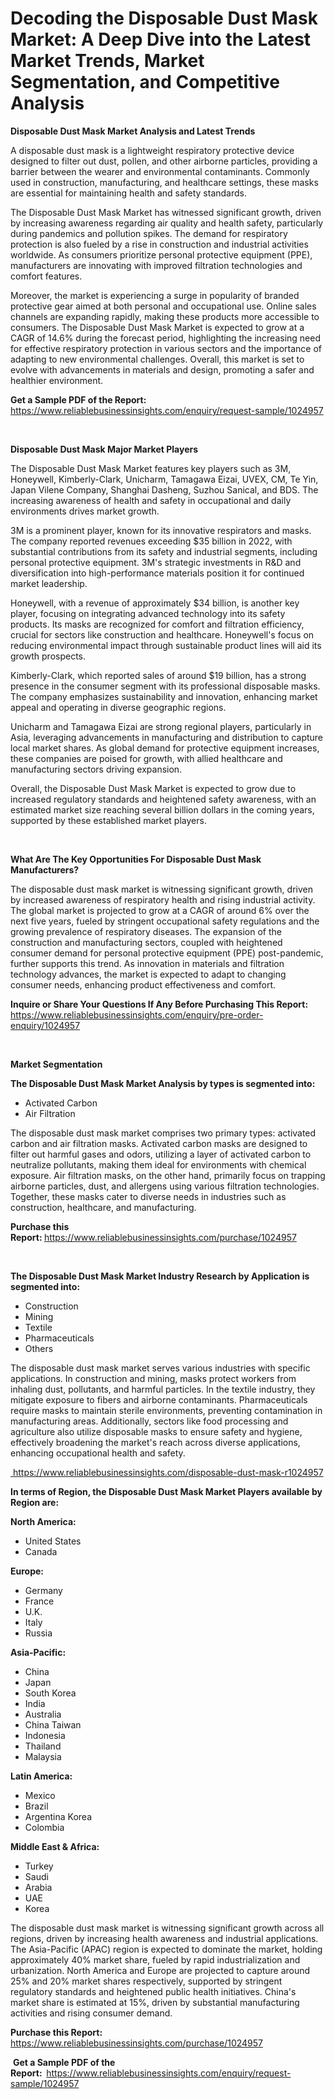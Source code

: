 <p><h1>Decoding the Disposable Dust Mask Market: A Deep Dive into the Latest Market Trends, Market Segmentation, and Competitive Analysis</h1></p><p><strong>Disposable Dust Mask Market Analysis and Latest Trends</strong></p>
<p><p>A disposable dust mask is a lightweight respiratory protective device designed to filter out dust, pollen, and other airborne particles, providing a barrier between the wearer and environmental contaminants. Commonly used in construction, manufacturing, and healthcare settings, these masks are essential for maintaining health and safety standards.</p><p>The Disposable Dust Mask Market has witnessed significant growth, driven by increasing awareness regarding air quality and health safety, particularly during pandemics and pollution spikes. The demand for respiratory protection is also fueled by a rise in construction and industrial activities worldwide. As consumers prioritize personal protective equipment (PPE), manufacturers are innovating with improved filtration technologies and comfort features. </p><p>Moreover, the market is experiencing a surge in popularity of branded protective gear aimed at both personal and occupational use. Online sales channels are expanding rapidly, making these products more accessible to consumers. The Disposable Dust Mask Market is expected to grow at a CAGR of 14.6% during the forecast period, highlighting the increasing need for effective respiratory protection in various sectors and the importance of adapting to new environmental challenges. Overall, this market is set to evolve with advancements in materials and design, promoting a safer and healthier environment.</p></p>
<p><strong>Get a Sample PDF of the Report:&nbsp;</strong> <a href="https://www.reliablebusinessinsights.com/enquiry/request-sample/1024957?utm_campaign=3217&utm_medium=2&utm_source=Github&utm_content=ia&utm_term=18042025&utm_id=disposable-dust-mask">https://www.reliablebusinessinsights.com/enquiry/request-sample/1024957</a></p>
<p>&nbsp;</p>
<p><strong>Disposable Dust Mask Major Market Players</strong></p>
<p><p>The Disposable Dust Mask Market features key players such as 3M, Honeywell, Kimberly-Clark, Unicharm, Tamagawa Eizai, UVEX, CM, Te Yin, Japan Vilene Company, Shanghai Dasheng, Suzhou Sanical, and BDS. The increasing awareness of health and safety in occupational and daily environments drives market growth.</p><p>3M is a prominent player, known for its innovative respirators and masks. The company reported revenues exceeding $35 billion in 2022, with substantial contributions from its safety and industrial segments, including personal protective equipment. 3M's strategic investments in R&D and diversification into high-performance materials position it for continued market leadership.</p><p>Honeywell, with a revenue of approximately $34 billion, is another key player, focusing on integrating advanced technology into its safety products. Its masks are recognized for comfort and filtration efficiency, crucial for sectors like construction and healthcare. Honeywell's focus on reducing environmental impact through sustainable product lines will aid its growth prospects.</p><p>Kimberly-Clark, which reported sales of around $19 billion, has a strong presence in the consumer segment with its professional disposable masks. The company emphasizes sustainability and innovation, enhancing market appeal and operating in diverse geographic regions.</p><p>Unicharm and Tamagawa Eizai are strong regional players, particularly in Asia, leveraging advancements in manufacturing and distribution to capture local market shares. As global demand for protective equipment increases, these companies are poised for growth, with allied healthcare and manufacturing sectors driving expansion.</p><p>Overall, the Disposable Dust Mask Market is expected to grow due to increased regulatory standards and heightened safety awareness, with an estimated market size reaching several billion dollars in the coming years, supported by these established market players.</p></p>
<p>&nbsp;</p>
<p><strong>What Are The Key Opportunities For Disposable Dust Mask Manufacturers?</strong></p>
<p><p>The disposable dust mask market is witnessing significant growth, driven by increased awareness of respiratory health and rising industrial activity. The global market is projected to grow at a CAGR of around 6% over the next five years, fueled by stringent occupational safety regulations and the growing prevalence of respiratory diseases. The expansion of the construction and manufacturing sectors, coupled with heightened consumer demand for personal protective equipment (PPE) post-pandemic, further supports this trend. As innovation in materials and filtration technology advances, the market is expected to adapt to changing consumer needs, enhancing product effectiveness and comfort.</p></p>
<p><strong>Inquire or Share Your Questions If Any Before Purchasing This Report:</strong> <a href="https://www.reliablebusinessinsights.com/enquiry/pre-order-enquiry/1024957?utm_campaign=3217&utm_medium=2&utm_source=Github&utm_content=ia&utm_term=18042025&utm_id=disposable-dust-mask">https://www.reliablebusinessinsights.com/enquiry/pre-order-enquiry/1024957</a></p>
<p>&nbsp;</p>
<p><strong>Market Segmentation</strong></p>
<p><strong>The Disposable Dust Mask Market Analysis by types is segmented into:</strong></p>
<p><ul><li>Activated Carbon</li><li>Air Filtration</li></ul></p>
<p><p>The disposable dust mask market comprises two primary types: activated carbon and air filtration masks. Activated carbon masks are designed to filter out harmful gases and odors, utilizing a layer of activated carbon to neutralize pollutants, making them ideal for environments with chemical exposure. Air filtration masks, on the other hand, primarily focus on trapping airborne particles, dust, and allergens using various filtration technologies. Together, these masks cater to diverse needs in industries such as construction, healthcare, and manufacturing.</p></p>
<p><strong>Purchase this Report:&nbsp;</strong><a href="https://www.reliablebusinessinsights.com/purchase/1024957?utm_campaign=3217&utm_medium=2&utm_source=Github&utm_content=ia&utm_term=18042025&utm_id=disposable-dust-mask">https://www.reliablebusinessinsights.com/purchase/1024957</a></p>
<p>&nbsp;</p>
<p><strong>The Disposable Dust Mask Market Industry Research by Application is segmented into:</strong></p>
<p><ul><li>Construction</li><li>Mining</li><li>Textile</li><li>Pharmaceuticals</li><li>Others</li></ul></p>
<p><p>The disposable dust mask market serves various industries with specific applications. In construction and mining, masks protect workers from inhaling dust, pollutants, and harmful particles. In the textile industry, they mitigate exposure to fibers and airborne contaminants. Pharmaceuticals require masks to maintain sterile environments, preventing contamination in manufacturing areas. Additionally, sectors like food processing and agriculture also utilize disposable masks to ensure safety and hygiene, effectively broadening the market's reach across diverse applications, enhancing occupational health and safety.</p></p>
<p><a href="https://www.reliablebusinessinsights.com/disposable-dust-mask-r1024957?utm_campaign=3217&utm_medium=2&utm_source=Github&utm_content=ia&utm_term=18042025&utm_id=disposable-dust-mask">&nbsp;https://www.reliablebusinessinsights.com/disposable-dust-mask-r1024957</a></p>
<p><strong>In terms of Region, the Disposable Dust Mask Market Players available by Region are:</strong></p>
<p>
    <p> <strong> North America: </strong>
        <ul>
            <li>United States</li>
            <li>Canada</li>
        </ul>
        </p> 
    <p> <strong> Europe: </strong>
        <ul>
            <li>Germany</li>
            <li>France</li>
            <li>U.K.</li>
            <li>Italy</li>
            <li>Russia</li>
        </ul>
        </p> 
    <p> <strong> Asia-Pacific: </strong>
        <ul>
            <li>China</li>
            <li>Japan</li>
            <li>South Korea</li>
            <li>India</li>
            <li>Australia</li>
            <li>China Taiwan</li>
            <li>Indonesia</li>
            <li>Thailand</li>
            <li>Malaysia</li>
        </ul>
        </p> 
    <p> <strong> Latin America: </strong>
        <ul>
            <li>Mexico</li>
            <li>Brazil</li>
            <li>Argentina Korea</li>
            <li>Colombia</li>
        </ul>
        </p> 
    <p> <strong> Middle East & Africa: </strong>
        <ul>
            <li>Turkey</li>
            <li>Saudi</li>
            <li>Arabia</li>
            <li>UAE</li>
            <li>Korea</li>
        </ul>
    </p>
    </p>
<p><p>The disposable dust mask market is witnessing significant growth across all regions, driven by increasing health awareness and industrial applications. The Asia-Pacific (APAC) region is expected to dominate the market, holding approximately 40% market share, fueled by rapid industrialization and urbanization. North America and Europe are projected to capture around 25% and 20% market shares respectively, supported by stringent regulatory standards and heightened public health initiatives. China's market share is estimated at 15%, driven by substantial manufacturing activities and rising consumer demand.</p></p>
<p><strong>Purchase this Report: </strong><a href="https://www.reliablebusinessinsights.com/purchase/1024957?utm_campaign=3217&utm_medium=2&utm_source=Github&utm_content=ia&utm_term=18042025&utm_id=disposable-dust-mask">https://www.reliablebusinessinsights.com/purchase/1024957</a></p>
<p>&nbsp;<strong>Get a Sample PDF of the Report:&nbsp;&nbsp;</strong><a href="https://www.reliablebusinessinsights.com/enquiry/request-sample/1024957?utm_campaign=3217&utm_medium=2&utm_source=Github&utm_content=ia&utm_term=18042025&utm_id=disposable-dust-mask">https://www.reliablebusinessinsights.com/enquiry/request-sample/1024957</a></p>
<p><strong></strong></p>
<p><p></p><p></p><p></p></p>